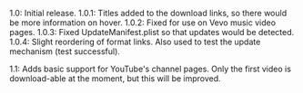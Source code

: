 1.0: Initial release.
1.0.1: Titles added to the download links, so there would be more information on hover.
1.0.2: Fixed for use on Vevo music video pages.
1.0.3: Fixed UpdateManifest.plist so that updates would be detected.
1.0.4: Slight reordering of format links. Also used to test the update mechanism (test successful).

1.1: Adds basic support for YouTube's channel pages. Only the first video is download-able at the moment, but this will be improved.